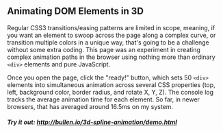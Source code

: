 ## Animating DOM Elements in 3D

Regular CSS3 transitions/easing patterns are limited in scope, meaning, if you want an element to swoop across the page along a complex curve, or transition multiple colors in a unique way, that's going to be a challenge without some extra coding. This page was an experiment in creating complex animation paths in the browser using nothing more than ordinary `<div>` elements and pure JavaScript.

Once you open the page, click the "ready!" button, which sets 50 `<div>` elements into simultaneous animation across several CSS properties (top, left, background color, border radius, and rotate X, Y, Z). The console log tracks the average animation time for each element. So far, in newer browsers, that has averaged around 16.5ms on my system.

##### Try it out: http://bullen.io/3d-spline-animation/demo.html

